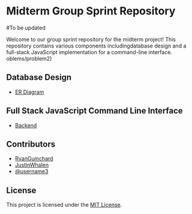 # Midterm Group Sprint Repository
#To be updated

Welcome to our group sprint repository for the midterm project! This repository contains various components includingdatabase design and a full-stack JavaScript implementation for a command-line interface.
oblems/problem2)

## Database Design

- [ER Diagram](/database-design/ER_diagram.png)

## Full Stack JavaScript Command Line Interface
- [Backend](/full-stack-javascript/backend)

## Contributors

- [RyanGuinchard](https://github.com/RyanGuinchard)
- [JustinWhalen](https://github.com/Jwwhalen)
- [@username3](https://github.com/username3)

## License

This project is licensed under the [MIT License](/LICENSE).

